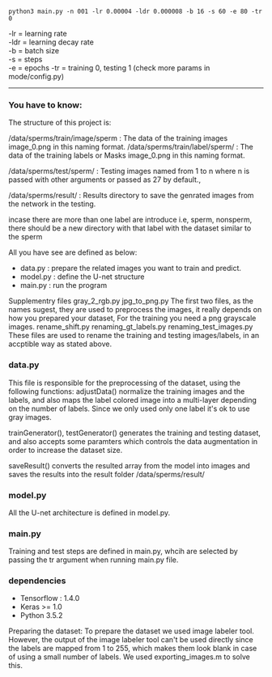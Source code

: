 
```

python3 main.py -n 001 -lr 0.00004 -ldr 0.000008 -b 16 -s 60 -e 80 -tr 0
```
-lr  = learning rate  
-ldr = learning decay rate  
-b   = batch size  
-s   = steps  
-e   = epochs
-tr  = training 0, testing 1
(check more params in mode/config.py)

--------------------------------------------------------------------------------


### You have to know:
The structure of this project is:

/data/sperms/train/image/sperm : The data of the training images image_0.png in this naming format.
/data/sperms/train/label/sperm/ : The data of the training labels or Masks image_0.png in this naming format.

/data/sperms/test/sperm/ : Testing images named from 1 to n where n is passed with other arguments or passed as 27 by default.,

/data/sperms/result/ : Results directory to save the genrated images from the network in the testing.

incase there are more than one label are introduce i.e, sperm, nonsperm, there should be a new directory with that label with the dataset similar to the sperm

All you have see are defined as below:
* data.py : prepare the related images you want to train and predict.
* model.py : define the U-net structure
* main.py : run the program

Supplementry files
gray_2_rgb.py
jpg_to_png.py
              The first two files, as the names sugest, they are used to preprocess the images, it really depends on how you prepared your dataset,
              For the training you need a png grayscale images.
rename_shift.py
renaming_gt_labels.py
renaming_test_images.py
              These files are used to rename the training and testing images/labels, in an accptible way as stated above.

### data.py
This file is responsible for the preprocessing of the dataset, using the following functions:
adjustData() normalize the training images and the labels, and also maps the label colored image into a multi-layer depending on the number of labels. Since we only used only  one label it's ok to use gray images. 

trainGenerator(), testGenerator()  generates the training and testing dataset, and also accepts some paramters which controls the data augmentation in order to increase the dataset size.


saveResult() converts the resulted array from the model into images and saves the results into the result folder /data/sperms/result/


### model.py

All the U-net architecture is defined in model.py.


### main.py

Training and test steps are defined in main.py, whcih are selected by passing the tr argument when running main.py file.






### dependencies

* Tensorflow : 1.4.0
* Keras >= 1.0
* Python 3.5.2


 
Preparing the dataset:
To prepare the dataset we used image labeler tool. However, the output of the image labeler tool can't be used directly since the labels are mapped from 1 to 255, which makes them look blank in case of using a small number of labels. We used exporting_images.m to solve this.
  

